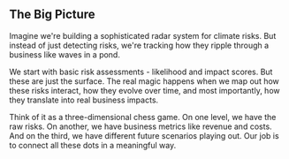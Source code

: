 ## The Big Picture

Imagine we're building a sophisticated radar system for climate risks. But instead of just detecting risks, we're tracking how they ripple through a business like waves in a pond. 

We start with basic risk assessments - likelihood and impact scores. But these are just the surface. The real magic happens when we map out how these risks interact, how they evolve over time, and most importantly, how they translate into real business impacts.

Think of it as a three-dimensional chess game. On one level, we have the raw risks. On another, we have business metrics like revenue and costs. And on the third, we have different future scenarios playing out. Our job is to connect all these dots in a meaningful way.